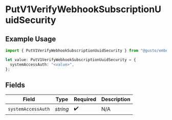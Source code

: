 # PutV1VerifyWebhookSubscriptionUuidSecurity

## Example Usage

```typescript
import { PutV1VerifyWebhookSubscriptionUuidSecurity } from "@gusto/embedded-api/models/operations/putv1verifywebhooksubscriptionuuid.js";

let value: PutV1VerifyWebhookSubscriptionUuidSecurity = {
  systemAccessAuth: "<value>",
};
```

## Fields

| Field              | Type               | Required           | Description        |
| ------------------ | ------------------ | ------------------ | ------------------ |
| `systemAccessAuth` | *string*           | :heavy_check_mark: | N/A                |